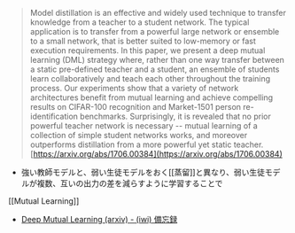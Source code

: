 
> Model distillation is an effective and widely used technique to transfer knowledge from a teacher to a student network. The typical application is to transfer from a powerful large network or ensemble to a small network, that is better suited to low-memory or fast execution requirements. In this paper, we present a deep mutual learning (DML) strategy where, rather than one way transfer between a static pre-defined teacher and a student, an ensemble of students learn collaboratively and teach each other throughout the training process. Our experiments show that a variety of network architectures benefit from mutual learning and achieve compelling results on CIFAR-100 recognition and Market-1501 person re-identification benchmarks. Surprisingly, it is revealed that no prior powerful teacher network is necessary -- mutual learning of a collection of simple student networks works, and moreover outperforms distillation from a more powerful yet static teacher.
[https://arxiv.org/abs/1706.00384](https://arxiv.org/abs/1706.00384)

- 強い教師モデルと、弱い生徒モデルをおく[[蒸留]]と異なり、弱い生徒モデルが複数、互いの出力の差を減らすように学習することで

[[Mutual Learning]]

- [Deep Mutual Learning (arxiv) - (iwi) 備忘録](http://iwiwi.hatenadiary.jp/entry/2017/12/13/121006)
